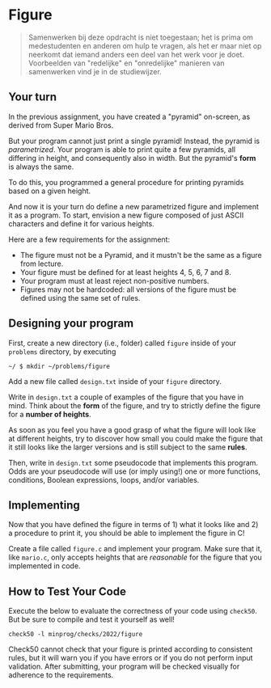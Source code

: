 # Figure

> Samenwerken bij deze opdracht is niet toegestaan; het is prima om medestudenten en anderen om hulp te vragen, als het er maar niet op neerkomt dat iemand anders een deel van het werk voor je doet. Voorbeelden van "redelijke" en "onredelijke" manieren van samenwerken vind je in de studiewijzer.

## Your turn

In the previous assignment, you have created a "pyramid" on-screen, as derived from Super Mario Bros.

But your program cannot just print a single pyramid! Instead, the pyramid is _parametrized_. Your program is able to print quite a few pyramids, all differing in height, and consequently also in width. But the pyramid's **form** is always the same.

To do this, you programmed a general procedure for printing pyramids based on a given height.

And now it is your turn do define a new parametrized figure and implement it as a program. To start, envision a new figure composed of just ASCII characters and define it for various heights.

Here are a few requirements for the assignment:

- The figure must not be a Pyramid, and it mustn't be the same as a figure from lecture.
- Your figure must be defined for at least heights 4, 5, 6, 7 and 8.
- Your program must at least reject non-positive numbers.
- Figures may not be hardcoded: all versions of the figure must be defined using the same set of rules.

## Designing your program

First, create a new directory (i.e., folder) called `figure` inside of your `problems` directory, by executing

    ~/ $ mkdir ~/problems/figure

Add a new file called `design.txt` inside of your `figure` directory.

Write in `design.txt` a couple of examples of the figure that you have in mind. Think about the **form** of the figure, and try to strictly define the figure for a **number of heights**.

As soon as you feel you have a good grasp of what the figure will look like at different heights, try to discover how small you could make the figure that it still looks like the larger versions and is still subject to the same **rules**.

Then, write in `design.txt` some pseudocode that implements this program. Odds are your pseudocode will use (or imply using!) one or more functions, conditions, Boolean expressions, loops, and/or variables.

## Implementing

Now that you have defined the figure in terms of 1) what it looks like and 2) a procedure to print it, you should be able to implement the figure in C!

Create a file called `figure.c` and implement your program. Make sure that it, like `mario.c`, only accepts heights that are _reasonable_ for the figure that you implemented in code.

## How to Test Your Code

Execute the below to evaluate the correctness of your code using `check50`. But be sure to compile and test it yourself as well!

    check50 -l minprog/checks/2022/figure

Check50 cannot check that your figure is printed according to consistent rules, but it will warn you if you have errors or if you do not perform input validation. After submitting, your program will be checked visually for adherence to the requirements.
